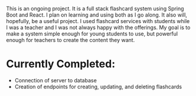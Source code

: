 This is an ongoing project. It is a full stack flashcard system using Spring Boot and React. I plan on learning and using both as I go along. It also will, hopefully, be a useful project. I used flashcard services with students while I was a teacher and I was not always happy with the offerings. My goal is to make a system simple enough for young students to use, but powerful enough for teachers to create the content they want. 

# Currently Completed:
* Connection of server to database
* Creation of endpoints for creating, updating, and deleting flashcards